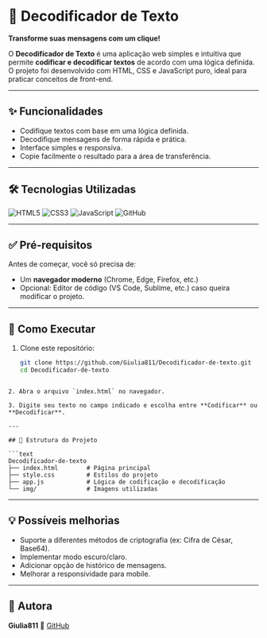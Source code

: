 # 🔐 Decodificador de Texto

**Transforme suas mensagens com um clique!**

O **Decodificador de Texto** é uma aplicação web simples e intuitiva que permite **codificar e decodificar textos** de acordo com uma lógica definida. O projeto foi desenvolvido com HTML, CSS e JavaScript puro, ideal para praticar conceitos de front-end.

---

## ✨ Funcionalidades

- Codifique textos com base em uma lógica definida.
- Decodifique mensagens de forma rápida e prática.
- Interface simples e responsiva.
- Copie facilmente o resultado para a área de transferência.

---

## 🛠️ Tecnologias Utilizadas

![HTML5](https://img.shields.io/badge/html5-%23E34F26.svg?style=for-the-badge&logo=html5&logoColor=white) 
![CSS3](https://img.shields.io/badge/css3-%231572B6.svg?style=for-the-badge&logo=css3&logoColor=white) 
![JavaScript](https://img.shields.io/badge/javascript-%23323330.svg?style=for-the-badge&logo=javascript&logoColor=%23F7DF1E) 
![GitHub](https://img.shields.io/badge/GitHub-%23121011.svg?style=for-the-badge&logo=github&logoColor=white)

---

## ✅ Pré-requisitos

Antes de começar, você só precisa de:

- Um **navegador moderno** (Chrome, Edge, Firefox, etc.)
- Opcional: Editor de código (VS Code, Sublime, etc.) caso queira modificar o projeto.

---

## 🚀 Como Executar
1. Clone este repositório:

   ```bash
   git clone https://github.com/Giulia811/Decodificador-de-texto.git
   cd Decodificador-de-texto
```

2. Abra o arquivo `index.html` no navegador.

3. Digite seu texto no campo indicado e escolha entre **Codificar** ou **Decodificar**.

---

## 📂 Estrutura do Projeto

```text
Decodificador-de-texto
├── index.html        # Página principal
├── style.css         # Estilos do projeto
├── app.js            # Lógica de codificação e decodificação
└── img/              # Imagens utilizadas
```

---

## 💡 Possíveis melhorias

* Suporte a diferentes métodos de criptografia (ex: Cifra de César, Base64).
* Implementar modo escuro/claro.
* Adicionar opção de histórico de mensagens.
* Melhorar a responsividade para mobile.

---

## 🙋 Autora

**Giulia811**
🔗 [GitHub](https://github.com/Giulia811)

```
